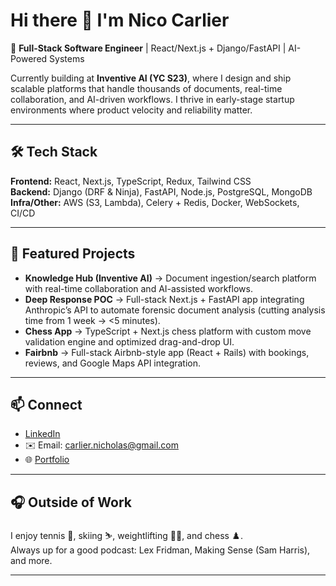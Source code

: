 # Hi there 👋 I'm Nico Carlier  

🚀 **Full-Stack Software Engineer** | React/Next.js + Django/FastAPI | AI-Powered Systems  

Currently building at **Inventive AI (YC S23)**, where I design and ship scalable platforms that handle thousands of documents, real-time collaboration, and AI-driven workflows. I thrive in early-stage startup environments where product velocity and reliability matter.  

---

## 🛠️ Tech Stack
**Frontend:** React, Next.js, TypeScript, Redux, Tailwind CSS  
**Backend:** Django (DRF & Ninja), FastAPI, Node.js, PostgreSQL, MongoDB  
**Infra/Other:** AWS (S3, Lambda), Celery + Redis, Docker, WebSockets, CI/CD  

---

## 📂 Featured Projects
- **Knowledge Hub (Inventive AI)** → Document ingestion/search platform with real-time collaboration and AI-assisted workflows.  
- **Deep Response POC** → Full-stack Next.js + FastAPI app integrating Anthropic’s API to automate forensic document analysis (cutting analysis time from 1 week → <5 minutes).  
- **Chess App** → TypeScript + Next.js chess platform with custom move validation engine and optimized drag-and-drop UI.  
- **Fairbnb** → Full-stack Airbnb-style app (React + Rails) with bookings, reviews, and Google Maps API integration.  

---

## 📫 Connect
- [LinkedIn](https://www.linkedin.com/in/nicholas-carlier/)  
- ✉️ Email: carlier.nicholas@gmail.com  
- 🌐 [Portfolio](https://nicocarlier.github.io/info/)  

---

## 🎧 Outside of Work
I enjoy tennis 🎾, skiing ⛷️, weightlifting 🏋️‍♂️, and chess ♟️.  
Always up for a good podcast: Lex Fridman, Making Sense (Sam Harris), and more.  

---
